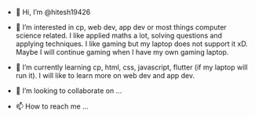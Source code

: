 - 👋 Hi, I’m @hitesh19426

- 👀 I’m interested in cp, web dev, app dev or most things computer science related. 
I like applied maths a lot, solving questions and applying techniques. I like gaming but my laptop does not support it xD. 
Maybe I will continue gaming when I have my own gaming laptop.

- 🌱 I’m currently learning cp, html, css, javascript, flutter (if my laptop will run it). 
I will like to learn more on web dev and app dev.

- 💞️ I’m looking to collaborate on ...

- 📫 How to reach me ...

<!---
hitesh19426/hitesh19426 is a ✨ special ✨ repository because its `README.md` (this file) appears on your GitHub profile.
You can click the Preview link to take a look at your changes.
--->
